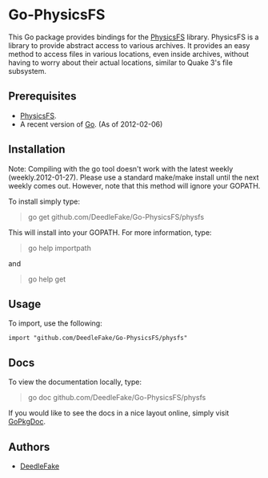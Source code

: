 Go-PhysicsFS
======

This Go package provides bindings for the [PhysicsFS][physfs] library. PhysicsFS is a library to provide abstract access to various archives. It provides an easy method to access files in various locations, even inside archives, without having to worry about their actual locations, similar to Quake 3's file subsystem.

Prerequisites
-------------

 * [PhysicsFS][physfs].
 * A recent version of [Go][go]. (As of 2012-02-06)

Installation
------------

Note: Compiling with the go tool doesn't work with the latest weekly (weekly.2012-01-27). Please use a standard make/make install until the next weekly comes out. However, note that this method will ignore your GOPATH.

To install simply type:

> go get github.com/DeedleFake/Go-PhysicsFS/physfs

This will install into your GOPATH. For more information, type:

> go help importpath

and

> go help get

Usage
-----

To import, use the following:

    import "github.com/DeedleFake/Go-PhysicsFS/physfs"

Docs
----

To view the documentation locally, type:

> go doc github.com/DeedleFake/Go-PhysicsFS/physfs

If you would like to see the docs in a nice layout online, simply visit [GoPkgDoc][gpd].

Authors
-------

 * [DeedleFake](https://github.com/DeedleFake)

[physfs]: http://www.icculus.org/physfs
[go]: http://www.golang.org
[gpd]: http://gopkgdoc.appspot.com/pkg/github.com/DeedleFake/Go-PhysicsFS/physfs

<!--
    vim:ts=4 sw=4 et
-->

